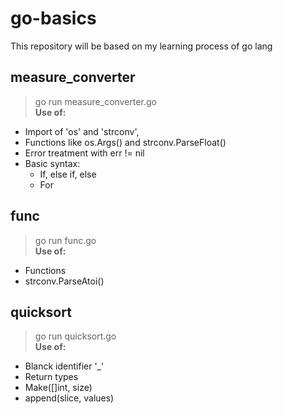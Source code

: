 # go-basics
This repository will be based on my learning process of go lang

## measure_converter
> go run measure_converter.go  
**Use of:**
* Import of 'os' and 'strconv',  
* Functions like os.Args() and strconv.ParseFloat()  
* Error treatment with err != nil  
* Basic syntax:
    * If, else if, else  
    * For  

## func
> go run func.go  
**Use of:**
* Functions
* strconv.ParseAtoi()

## quicksort
> go run quicksort.go  
**Use of:**
* Blanck identifier '_'
* Return types
* Make([]int, size)
* append(slice, values)

